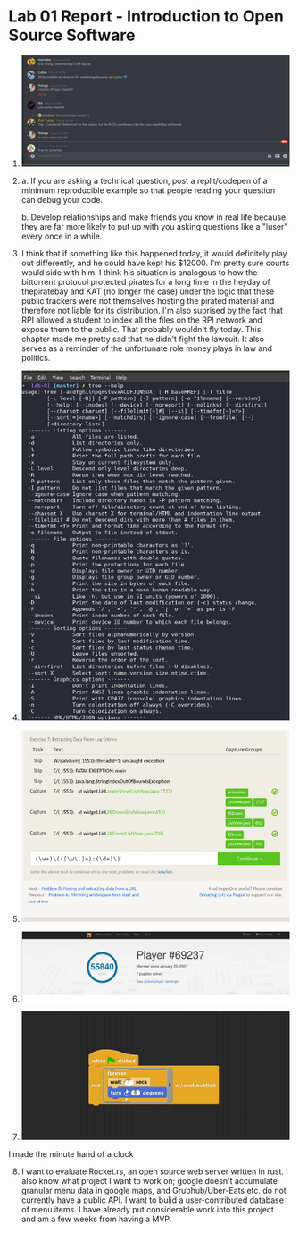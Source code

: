 # Lab 01 Report - Introduction to Open Source Software

1. ![image-20210129141750279](./image-20210129141750279.png)

2. a. If you are asking a technical question, post a replit/codepen of a minimum reproducible example so that people reading your question can debug your code.

   b. Develop relationships and make friends you know in real life because they are far more likely to put up with you asking questions like a "luser" every once in a while.

3. I think that if something like this happened today, it would definitely play out differently, and he could have kept his $12000. I'm pretty sure courts would side with him. I think his situation is analogous to how the bittorrent protocol protected pirates for a long time in the heyday of thepiratebay and KAT (no longer the case) under the logic that these public trackers were not themselves hosting the pirated material and therefore not liable for its distribution. I'm also suprised by the fact that RPI allowed a student to index all the files on the RPI network and expose them to the public. That probably wouldn't fly today. This chapter made me pretty sad that he didn't fight the lawsuit. It also serves as a reminder of the unfortunate role money plays in law and politics.

4. ![image-20210129141721063](./image-20210129141721063.png)

5. ![image-20210129141641436](./image-20210129141641436.png)

6. ![image-20210129143417958](./image-20210129143417958.png)

7. ![image-20210129144210519](./image-20210129144210519.png)

I made the minute hand of a clock

8. I want to evaluate Rocket.rs, an open source web server written in rust. I also know what project I want to work on; google doesn't accumulate granular menu data in google maps, and Grubhub/Uber-Eats etc. do not currently have a public API. I want to bulid a user-contributed database of menu items. I have already put considerable work into this project and am a few weeks from having a MVP.